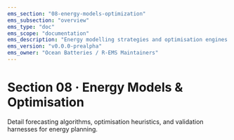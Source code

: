 ```yaml
---
ems_section: "08-energy-models-optimization"
ems_subsection: "overview"
ems_type: "doc"
ems_scope: "documentation"
ems_description: "Energy modelling strategies and optimisation engines."
ems_version: "v0.0.0-prealpha"
ems_owner: "Ocean Batteries / R-EMS Maintainers"
---
```


# Section 08 · Energy Models & Optimisation

Detail forecasting algorithms, optimisation heuristics, and validation harnesses for energy planning.
